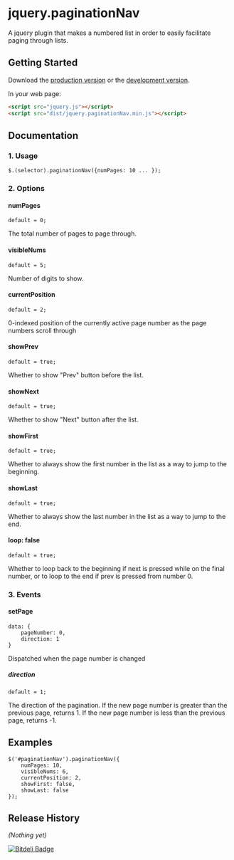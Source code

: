# jquery.paginationNav

A jquery plugin that makes a numbered list in order to easily facilitate paging through lists.

## Getting Started
Download the [production version][min] or the [development version][max].

[min]: https://raw.github.com/gunderson/jquery.paginationNav/master/dist/jquery.paginationNav.min.js
[max]: https://raw.github.com/gunderson/jquery.paginationNav/master/dist/jquery.paginationNav.js

In your web page:

```html
<script src="jquery.js"></script>
<script src="dist/jquery.paginationNav.min.js"></script>
```

## Documentation

### 1. Usage

    $.(selector).paginationNav({numPages: 10 ... });

### 2. Options

#### numPages

    default = 0;

The total number of pages to page through.


#### visibleNums

    default = 5;

Number of digits to show.

#### currentPosition

    default = 2;

0-indexed position of the currently active page number as the page numbers scroll through

#### showPrev

	default = true;

Whether to show "Prev" button before the list.

#### showNext

	default = true;

Whether to show "Next" button after the list.

#### showFirst

	default = true;

Whether to always show the first number in the list as a way to jump to the beginning.

#### showLast

	default = true;

Whether to always show the last number in the list as a way to jump to the end.

#### loop: false

	default = true;

Whether to loop back to the beginning if next is pressed while on the final number, or to loop to the end if prev is pressed from number 0.

### 3. Events

#### setPage

	data: {
		pageNumber: 0,
		direction: 1
	}

Dispatched when the page number is changed

##### direction

    default = 1;

The direction of the pagination. If the new page number is greater than the previous page, returns 1. If the new page number is less than the previous page, returns -1.



## Examples

	$('#paginationNav').paginationNav({
        numPages: 10,
        visibleNums: 6,
        currentPosition: 2,
        showFirst: false,
        showLast: false
    });

## Release History
_(Nothing yet)_


[![Bitdeli Badge](https://d2weczhvl823v0.cloudfront.net/gunderson/jquery.paginationnav/trend.png)](https://bitdeli.com/free "Bitdeli Badge")

